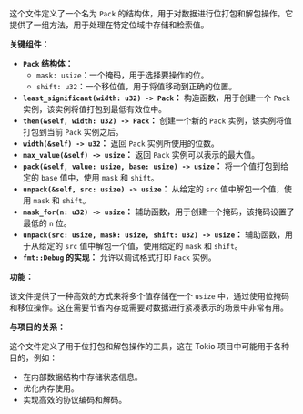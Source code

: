 这个文件定义了一个名为 `Pack` 的结构体，用于对数据进行位打包和解包操作。它提供了一组方法，用于处理在特定位域中存储和检索值。

**关键组件：**

*   **`Pack` 结构体：**
    *   `mask: usize`：一个掩码，用于选择要操作的位。
    *   `shift: u32`：一个移位值，用于将值移动到正确的位置。
*   **`least_significant(width: u32) -> Pack`：** 构造函数，用于创建一个 `Pack` 实例，该实例将值打包到最低有效位中。
*   **`then(&self, width: u32) -> Pack`：** 创建一个新的 `Pack` 实例，该实例将值打包到当前 `Pack` 实例之后。
*   **`width(&self) -> u32`：** 返回 `Pack` 实例所使用的位数。
*   **`max_value(&self) -> usize`：** 返回 `Pack` 实例可以表示的最大值。
*   **`pack(&self, value: usize, base: usize) -> usize`：** 将一个值打包到给定的 `base` 值中，使用 `mask` 和 `shift`。
*   **`unpack(&self, src: usize) -> usize`：** 从给定的 `src` 值中解包一个值，使用 `mask` 和 `shift`。
*   **`mask_for(n: u32) -> usize`：** 辅助函数，用于创建一个掩码，该掩码设置了最低的 `n` 位。
*   **`unpack(src: usize, mask: usize, shift: u32) -> usize`：** 辅助函数，用于从给定的 `src` 值中解包一个值，使用给定的 `mask` 和 `shift`。
*   **`fmt::Debug` 的实现：** 允许以调试格式打印 `Pack` 实例。

**功能：**

该文件提供了一种高效的方式来将多个值存储在一个 `usize` 中，通过使用位掩码和移位操作。这在需要节省内存或需要对数据进行紧凑表示的场景中非常有用。

**与项目的关系：**

这个文件定义了用于位打包和解包操作的工具，这在 Tokio 项目中可能用于各种目的，例如：
*   在内部数据结构中存储状态信息。
*   优化内存使用。
*   实现高效的协议编码和解码。
